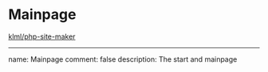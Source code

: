 
# Mainpage

[klml/php-site-maker](https://github.com/klml/php-site-maker)

---
name: Mainpage
comment: false
description: The start and mainpage
